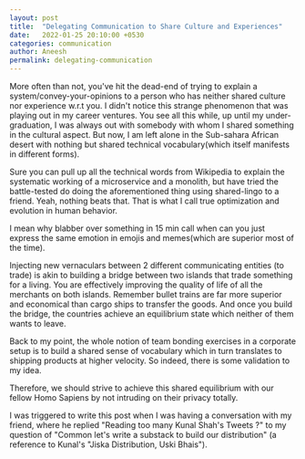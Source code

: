 ```yaml
---
layout: post
title:  "Delegating Communication to Share Culture and Experiences"
date:   2022-01-25 20:10:00 +0530
categories: communication  
author: Aneesh
permalink: delegating-communication
---
```


More often than not, you've hit the dead-end of trying to explain a system/convey-your-opinions to a person who has neither shared culture nor experience w.r.t you. I didn't notice this strange phenomenon that was playing out in my career ventures. You see all this while, up until my under-graduation, I was always out with somebody with whom I shared something in the cultural aspect. But now, I am left alone in the Sub-sahara African desert with nothing but shared technical vocabulary(which itself manifests in different forms).

Sure you can pull up all the technical words from Wikipedia to explain the systematic working of a microservice and a monolith, but have tried the battle-tested do doing the aforementioned thing using shared-lingo to a friend. Yeah, nothing beats that. That is what I call true optimization and evolution in human behavior.

I mean why blabber over something in 15 min call when can you just express the same emotion in emojis and memes(which are superior most of the time).

Injecting new vernaculars between 2 different communicating entities (to trade) is akin to building a bridge between two islands that trade something for a living. You are effectively improving the quality of life of all the merchants on both islands. Remember bullet trains are far more superior and economical than cargo ships to transfer the goods. And once you build the bridge, the countries achieve an equilibrium state which neither of them wants to leave.

Back to my point, the whole notion of team bonding exercises in a corporate setup is to build a shared sense of vocabulary which in turn translates to shipping products at higher velocity. So indeed, there is some validation to my idea.

Therefore, we should strive to achieve this shared equilibrium with our fellow Homo Sapiens by not intruding on their privacy totally.

I was triggered to write this post when I was having a conversation with my friend, where he replied "Reading too many Kunal Shah's Tweets ?" to my question of "Common let's write a substack to build our distribution" (a reference to Kunal's "Jiska Distribution, Uski Bhais").

